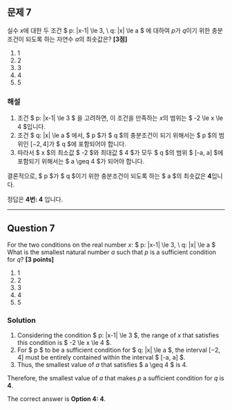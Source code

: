 ## 문제 7
실수 $x$에 대한 두 조건
$
p: |x-1| \le 3, \\
q: |x| \le a
$
에 대하여 $p$가 $q$이기 위한 충분조건이 되도록 하는 자연수 $a$의 최솟값은? **[3점]**

1. 1  
2. 2  
3. 3  
4. 4  
5. 5  

### 해설
1. 조건 $ p: |x-1| \le 3 $ 을 고려하면, 이 조건을 만족하는 $x$의 범위는 $ -2 \le x \le 4 $입니다.
2. 조건 $ q: |x| \le a $ 에서, $ p $가 $ q $의 충분조건이 되기 위해서는 $ p $의 범위인 $[-2, 4]$가 $ q $에 포함되어야 합니다.
3. 따라서 $ x $의 최소값 $ -2 $와 최대값 $ 4 $가 모두 $ q $의 범위 $ [-a, a] $에 포함되기 위해서는 $ a \geq 4 $가 되어야 합니다.

결론적으로, $ p $가 $ q $이기 위한 충분조건이 되도록 하는 $ a $의 최솟값은 **4**입니다.

정답은 **4번: 4** 입니다.

---

## Question 7
For the two conditions on the real number $x$:
$
p: |x-1| \le 3, \\
q: |x| \le a
$
What is the smallest natural number $a$ such that $p$ is a sufficient condition for $q$? **[3 points]**

1. 1  
2. 2  
3. 3  
4. 4  
5. 5  

### Solution
1. Considering the condition $ p: |x-1| \le 3 $, the range of $x$ that satisfies this condition is $ -2 \le x \le 4 $.
2. For $ p $ to be a sufficient condition for $ q: |x| \le a $, the interval $[-2, 4]$ must be entirely contained within the interval $ [-a, a] $.
3. Thus, the smallest value of $a$ that satisfies $ a \geq 4 $ is 4.

Therefore, the smallest value of $a$ that makes $p$ a sufficient condition for $q$ is **4**.

The correct answer is **Option 4: 4**.
